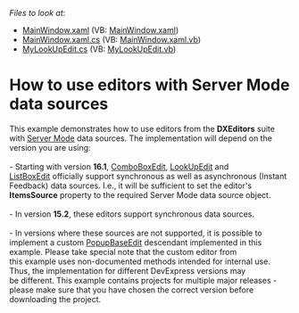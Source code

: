 <!-- default file list -->
*Files to look at*:

* [MainWindow.xaml](./CS/LookUpEditWithServerMode/MainWindow.xaml) (VB: [MainWindow.xaml](./VB/LookUpEditWithServerMode/MainWindow.xaml))
* [MainWindow.xaml.cs](./CS/LookUpEditWithServerMode/MainWindow.xaml.cs) (VB: [MainWindow.xaml.vb](./VB/LookUpEditWithServerMode/MainWindow.xaml.vb))
* [MyLookUpEdit.cs](./CS/LookUpEditWithServerMode/MyLookUpEdit.cs) (VB: [MyLookUpEdit.vb](./VB/LookUpEditWithServerMode/MyLookUpEdit.vb))
<!-- default file list end -->
# How to use editors with Server Mode data sources


<p>This example demonstrates how to use editors from the <strong>DXEditors</strong> suite with <a href="https://documentation.devexpress.com/#WPF/CustomDocument6279">Server Mode</a> data sources. The implementation will depend on the version you are using:<br><br>- Starting with version <strong>16.1</strong>, <a href="https://documentation.devexpress.com/#WPF/clsDevExpressXpfEditorsComboBoxEdittopic">ComboBoxEdit</a>, <a href="https://documentation.devexpress.com/#WPF/CustomDocument8862">LookUpEdit</a> and <a href="https://documentation.devexpress.com/#WPF/clsDevExpressXpfEditorsListBoxEdittopic">ListBoxEdit</a> officially support synchronous as well as asynchronous (Instant Feedback) data sources. I.e., it will be sufficient to set the editor's <strong>ItemsSource</strong> property to the required Server Mode data source object.<br><br>- In version <strong>15.2</strong>, these editors support synchronous data sources.<br><br>- In versions where these sources are not supported, it is possible to implement a custom <a href="https://documentation.devexpress.com/#WPF/clsDevExpressXpfEditorsPopupBaseEdittopic">PopupBaseEdit</a> descendant implemented in this example. Please take special note that the custom editor from this example uses non-documented methods intended for internal use. Thus, the implementation for different DevExpress versions may be different. This example contains projects for multiple major releases - please make sure that you have chosen the correct version before downloading the project.</p>

<br/>


